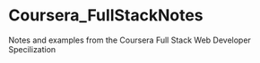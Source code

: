 # Coursera_FullStackNotes
Notes and examples from the Coursera Full Stack Web Developer Specilization

